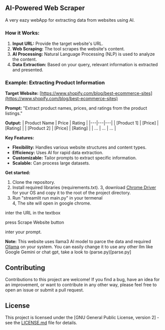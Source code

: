 ## **AI-Powered Web Scraper**

A very eazy webApp for extracting data from websites using AI.

### **How it Works:**

1. **Input URL:** Provide the target website's URL.
2. **Web Scraping:** The tool scrapes the website's content.
3. **AI Processing:** Natural Language Processing (NLP) is used to analyze the content.
4. **Data Extraction:** Based on your query, relevant information is extracted and presented.

### **Example: Extracting Product Information**

**Target Website:** [https://www.shopify.com/blog/best-ecommerce-sites](https://www.shopify.com/blog/best-ecommerce-sites)

**Prompt:** "Extract product names, prices, and ratings from the product listings."

**Output:**
| Product Name | Price | Rating |
|---|---|---|
| [Product 1] | [Price] | [Rating] |
| [Product 2] | [Price] | [Rating] |
| ... | ... | ... |

**Key Features:**

- **Flexibility:** Handles various website structures and content types.
- **Efficiency:** Uses AI for rapid data extraction.
- **Customizable:** Tailor prompts to extract specific information.
- **Scalable:** Can process large datasets.

**Get started:**

1. Clone the repository.
2. Install required libraries (requirements.txt).
3, download [Chrome Driver](https://developer.chrome.com/docs/chromedriver/downloads) for your OS and copy it to the root of the project directory. 
3. Run "streamlit run main.py" in your termenal   
4, The site will open in  google chrome.

 
inter the URL in the textbox 


press Scrape Website   button 


inter your  prompt.

**Note:** This website uses llama3 AI model to parce the data and required [Ollama](https://ollama.com/) on your system.
You can easily change it to use any other llm like Google Gemini or chat gpt, take a look to  (parse.py)[parse.py]  

## Contributing
Contributions to this project are welcome! If you find a bug, have an idea for an improvement, or want to contribute in any other way, please feel free to open an issue or submit a pull request.


## License

This project is licensed under the [GNU General Public License, version 2] - see the [LICENSE.md](LICENSE.md) file for details.
